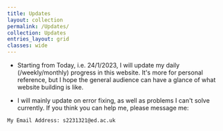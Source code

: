 ```yaml
---
title: Updates
layout: collection
permalink: /Updates/
collection: Updates
entries_layout: grid
classes: wide
---
```

- Starting from Today, i.e. 24/1/2023, I will update my daily (/weekly/monthly) progress in this website. It's more for personal reference, but I hope the general audience can have a glance of what website building is like. 

- I will mainly update on error fixing, as well as problems I can't solve currently. If you think you can help me, please message me:

```bash
My Email Address: s2231321@ed.ac.uk
```
